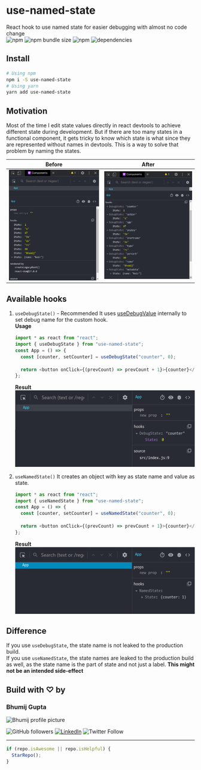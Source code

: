 # use-named-state

React hook to use named state for easier debugging with almost no code change  
![npm](https://img.shields.io/npm/dm/use-named-state) ![npm bundle size](https://img.shields.io/bundlephobia/min/use-named-state) ![npm](https://img.shields.io/npm/v/use-named-state) ![dependencies](https://img.shields.io/badge/dependencies-0-brightgreen)

## Install

```bash
# Using npm
npm i -S use-named-state
# Using yarn
yarn add use-named-state
```

## Motivation

Most of the time I edit state values directly in react devtools to achieve different state during development. But if there are too many states in a functional component, it gets tricky to know which state is what since they are represented without names in devtools. This is a way to solve that problem by naming the states.

| Before                         | After                        |
| ------------------------------ | ---------------------------- |
| ![Before](./assets/before.png) | ![After](./assets/after.png) |

## Available hooks

1. `useDebugState()` - Recommended
   It uses [useDebugValue](https://reactjs.org/docs/hooks-reference.html#usedebugvalue) internally to set debug name for the custom hook.  
    **Usage**

   ```typescript
   import * as react from "react";
   import { useDebugState } from "use-named-state";
   const App = () => {
     const [counter, setCounter] = useDebugState("counter", 0);

     return <button onClick={(prevCount) => prevCount + 1}>{counter}</button>;
   };
   ```

   **Result**  
   ![Output of useDebugState](./assets/debugState.png)

2. `useNamedState()`
   It creates an object with key as state name and value as state.

   ```typescript
   import * as react from "react";
   import { useNamedState } from "use-named-state";
   const App = () => {
     const [counter, setCounter] = useNamedState("counter", 0);

     return <button onClick={(prevCount) => prevCount + 1}>{counter}</button>;
   };
   ```

   **Result**  
   ![Output of useNamedState](./assets/namedState.png)

## Difference

If you use `useDebugState`, the state name is not leaked to the production build.  
If you use `useNamedState`, the state names are leaked to the production build as well, as the state name is the part of state and not just a label. **This might not be an intended side-effect**

## Build with ♡ by

### Bhumij Gupta

<img src="https://avatars.githubusercontent.com/bhumijgupta?size=200" alt="Bhumij profile picture">

![GitHub followers](https://img.shields.io/github/followers/bhumijgupta?label=Follow&style=social) [![LinkedIn](https://img.shields.io/static/v1.svg?label=connect&message=@bhumijgupta&color=success&logo=linkedin&style=flat&logoColor=white)](https://www.linkedin.com/in/bhumijgupta/) ![Twitter Follow](https://img.shields.io/twitter/follow/bhumijgupta?style=social)

---

```javascript
if (repo.isAwesome || repo.isHelpful) {
  StarRepo();
}
```
